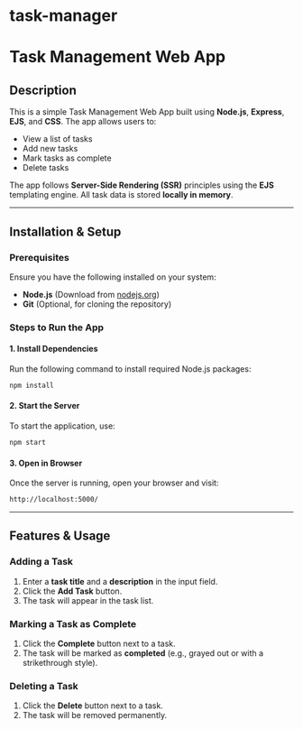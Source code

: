# task-manager
# Task Management Web App

## Description
This is a simple Task Management Web App built using **Node.js**, **Express**, **EJS**, and **CSS**. The app allows users to:
- View a list of tasks
- Add new tasks
- Mark tasks as complete
- Delete tasks

The app follows **Server-Side Rendering (SSR)** principles using the **EJS** templating engine. All task data is stored **locally in memory**.

---

## Installation & Setup

### Prerequisites
Ensure you have the following installed on your system:
- **Node.js** (Download from [nodejs.org](https://nodejs.org/))
- **Git** (Optional, for cloning the repository)

### Steps to Run the App

#### 1. Install Dependencies
Run the following command to install required Node.js packages:
```sh
npm install
```

#### 2. Start the Server
To start the application, use:
```sh
npm start
```

#### 3. Open in Browser
Once the server is running, open your browser and visit:
```sh
http://localhost:5000/
```

---

## Features & Usage

### Adding a Task
1. Enter a **task title** and a **description** in the input field.
2. Click the **Add Task** button.
3. The task will appear in the task list.

### Marking a Task as Complete
1. Click the **Complete** button next to a task.
2. The task will be marked as **completed** (e.g., grayed out or with a strikethrough style).

### Deleting a Task
1. Click the **Delete** button next to a task.
2. The task will be removed permanently.


